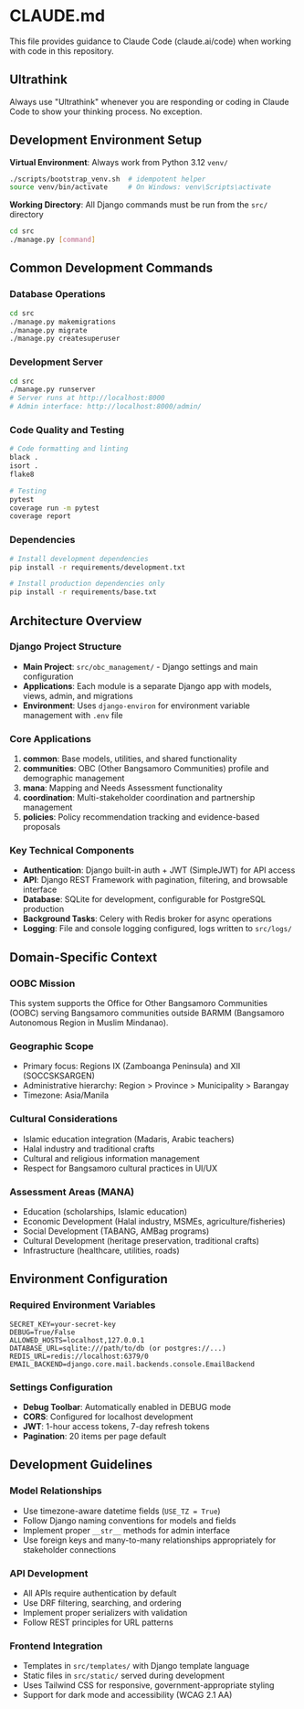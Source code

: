 # CLAUDE.md

This file provides guidance to Claude Code (claude.ai/code) when working with code in this repository.

## Ultrathink

Always use "Ultrathink" whenever you are responding or coding in Claude Code to show your thinking process. No exception.

## Development Environment Setup

**Virtual Environment**: Always work from Python 3.12 `venv/`
```bash
./scripts/bootstrap_venv.sh  # idempotent helper
source venv/bin/activate     # On Windows: venv\Scripts\activate
```

**Working Directory**: All Django commands must be run from the `src/` directory
```bash
cd src
./manage.py [command]
```

## Common Development Commands

### Database Operations
```bash
cd src
./manage.py makemigrations
./manage.py migrate
./manage.py createsuperuser
```

### Development Server
```bash
cd src
./manage.py runserver
# Server runs at http://localhost:8000
# Admin interface: http://localhost:8000/admin/
```

### Code Quality and Testing
```bash
# Code formatting and linting
black .
isort .
flake8

# Testing
pytest
coverage run -m pytest
coverage report
```

### Dependencies
```bash
# Install development dependencies
pip install -r requirements/development.txt

# Install production dependencies only
pip install -r requirements/base.txt
```

## Architecture Overview

### Django Project Structure
- **Main Project**: `src/obc_management/` - Django settings and main configuration
- **Applications**: Each module is a separate Django app with models, views, admin, and migrations
- **Environment**: Uses `django-environ` for environment variable management with `.env` file

### Core Applications
1. **common**: Base models, utilities, and shared functionality
2. **communities**: OBC (Other Bangsamoro Communities) profile and demographic management
3. **mana**: Mapping and Needs Assessment functionality 
4. **coordination**: Multi-stakeholder coordination and partnership management
5. **policies**: Policy recommendation tracking and evidence-based proposals

### Key Technical Components
- **Authentication**: Django built-in auth + JWT (SimpleJWT) for API access
- **API**: Django REST Framework with pagination, filtering, and browsable interface
- **Database**: SQLite for development, configurable for PostgreSQL production
- **Background Tasks**: Celery with Redis broker for async operations
- **Logging**: File and console logging configured, logs written to `src/logs/`

## Domain-Specific Context

### OOBC Mission
This system supports the Office for Other Bangsamoro Communities (OOBC) serving Bangsamoro communities outside BARMM (Bangsamoro Autonomous Region in Muslim Mindanao). 

### Geographic Scope
- Primary focus: Regions IX (Zamboanga Peninsula) and XII (SOCCSKSARGEN)
- Administrative hierarchy: Region > Province > Municipality > Barangay
- Timezone: Asia/Manila

### Cultural Considerations
- Islamic education integration (Madaris, Arabic teachers)
- Halal industry and traditional crafts
- Cultural and religious information management
- Respect for Bangsamoro cultural practices in UI/UX

### Assessment Areas (MANA)
- Education (scholarships, Islamic education)
- Economic Development (Halal industry, MSMEs, agriculture/fisheries)
- Social Development (TABANG, AMBag programs)
- Cultural Development (heritage preservation, traditional crafts)
- Infrastructure (healthcare, utilities, roads)

## Environment Configuration

### Required Environment Variables
```env
SECRET_KEY=your-secret-key
DEBUG=True/False
ALLOWED_HOSTS=localhost,127.0.0.1
DATABASE_URL=sqlite:///path/to/db (or postgres://...)
REDIS_URL=redis://localhost:6379/0
EMAIL_BACKEND=django.core.mail.backends.console.EmailBackend
```

### Settings Configuration
- **Debug Toolbar**: Automatically enabled in DEBUG mode
- **CORS**: Configured for localhost development
- **JWT**: 1-hour access tokens, 7-day refresh tokens
- **Pagination**: 20 items per page default

## Development Guidelines

### Model Relationships
- Use timezone-aware datetime fields (`USE_TZ = True`)
- Follow Django naming conventions for models and fields
- Implement proper `__str__` methods for admin interface
- Use foreign keys and many-to-many relationships appropriately for stakeholder connections

### API Development
- All APIs require authentication by default
- Use DRF filtering, searching, and ordering
- Implement proper serializers with validation
- Follow REST principles for URL patterns

### Frontend Integration
- Templates in `src/templates/` with Django template language
- Static files in `src/static/` served during development
- Uses Tailwind CSS for responsive, government-appropriate styling
- Support for dark mode and accessibility (WCAG 2.1 AA)
